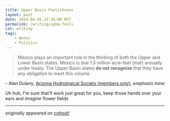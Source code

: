 ```yaml
---
title: Upper Basin Foolishness
layout: post
date: 2024-04-26 23:34:00 MST
permalink: /writing/upba-fools
cat: writing
tags:
    - Water
    - Politics
---
```


> Mexico plays an important role in the thinking of both the Upper and Lower Basin states. Mexico is due 1.5 million acre-feet (maf) annually under treaty. The Upper Basin states **do not recognize** that they have any obligation to meet this volume.

\- Alan Dulany, [Arizona Hydrological Society (members only)](https://azhydrosoc.org/april-2024-when-is-a-well-not-a-well-2/), *emphasis mine*

Uh huh, I'm sure that'll work just great for you, keep those hands over your ears and *imagine* flower fields

---

*originally appeared on [cohost!](https://cohost.org/Roughly-Enough-Mail/post/5738151-mexico-plays-an-im)*
